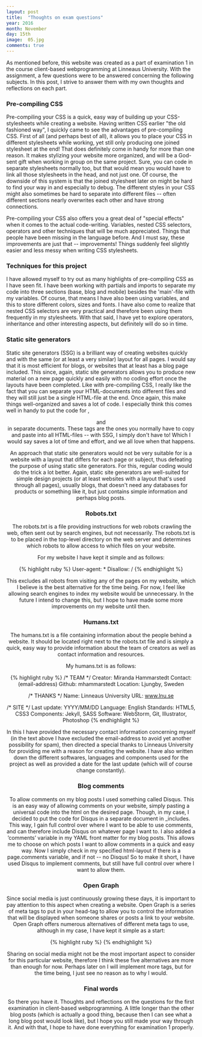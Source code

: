 ```yaml
---
layout: post
title:  "Thoughts on exam questions"
year: 2016
month: November
day: 15th
image:  05.jpg
comments: true
---
```


As mentioned before, this website was created as a part of examination 1 in the course client-based webprogramming
at Linneaus University. With the assignment, a few questions were to be answered concerning the following subjects.
In this post, I strive to answer them with my own thoughts and reflections on each part.

### Pre-compiling CSS
Pre-compiling your CSS is a quick, easy way of building up your CSS-stylesheets while creating a website.
Having written CSS earlier "the old fashioned way", I quickly came to see the advantages of pre-compiling CSS. First
of all (and perhaps best of all), it allows you to place your CSS in different stylesheets while working, yet still
only producing one joined stylesheet at the end! That does definitely come in handy for more than one reason. It
makes stylizing your website more organized, and will be a God-sent gift when working in group on the same project.
Sure, you can code in separate stylesheets normally too, but that would mean you would have to link all those
stylesheets in the head, and not just one. Of course, the downside of this system is that the joined stylesheet
later on might be hard to find your way in and especially to debug. The different styles in your CSS might also
sometimes be hard to separate into different files -- often different sections nearly overwrites each other and
have strong connections.

Pre-compiling your CSS also offers you a great deal of "special effects" when it comes to the actual code-writing.
Variables, nested CSS selectors, operators and other techniques that will be much appreciated. Things that people
have been missing in the language before. And I must say, these improvements are just that -- improvements! Things
suddenly feel slightly easier and less messy when writing CSS stylesheets.

### Techniques for this project
I have allowed myself to try out as many highlights of pre-compiling CSS as I have seen fit. I have been working with
partials and imports to separate my code into three sections (base, blog and mobile) besides the 'main'-file
with my variables. Of course, that means I have also been using variables, and this to store different colors,
sizes and fonts. I have also come to realize that nested CSS selectors are very practical and therefore been using
them frequently in my stylesheets. With that said, I have yet to explore operators, inheritance and other
interesting aspects, but definitely will do so in time.

### Static site generators
Static site generators (SSG) is a brilliant way of creating websites quickly and with the same (or at least a very
similar) layout for all pages. I would say that it is most efficient for blogs, or websites that at least has a
blog page included. This since, again, static site generators allows you to produce new material on a new
page quickly and easily with no coding effort once the layouts have been completed. Like with pre-compiling CSS, I
really like the fact that you can separate your HTML-documents into different files and they will still just be a
single HTML-file at the end. Once again, this make things well-organized and saves a lot of code. I especially think
this comes well in handy to put the code for <head />, <header /> and <footer /> in separate documents. These tags are
the ones you normally have to copy and paste into all HTML-files -- with SSG, I simply don't have to! Which
I would say saves a lot of time and effort, and we all love when that happens.

An approach that static site generators would not be very suitable for is a website with a layout that differs for
each page or subject, thus defeating the purpose of using static site generators. For this, regular coding would
do the trick a lot better. Again, static site generators are well-suited for simple design projects (or at least
websites with a layout that's used through all pages), usually blogs, that doesn't need any databases for products
or something like it, but just contains simple information and perhaps blog posts.

### Robots.txt
 The robots.txt is a file providing instructions for web robots crawling the web, often sent out by search engines,
but not necessarily. The robots.txt is to be placed in the top-level directory on the web server and determines
which robots to allow access to which files on your website.

For my website I have kept it simple and as follows:

{% highlight ruby %}
User-agent: *
Disallow: /
{% endhighlight %}

This excludes all robots from visiting any of the pages on my website, which I believe is the best alternative for the
time being. For now, I feel like allowing search engines to index my website would be unnecessary. In the future
I intend to change this, but I hope to have made some more improvements on my website until then.

### Humans.txt
The humans.txt is a file containing information about the people behind a website. It should be located right
next to the robots.txt file and is simply a quick, easy way to provide information about the team of creators
as well as contact information and resources.

My humans.txt is as follows:

{% highlight ruby %}
/* TEAM */
Creator: Miranda Hammarstedt
Contact: (email-address)
Github: mhammarstedt
Location: Ljungby, Sweden


/* THANKS */
Name: Linneaus University
URL: www.lnu.se


/* SITE */
Last update: YYYY/MM/DD
Language: English
Standards: HTML5, CSS3
Components: Jekyll, SASS
Software: WebStorm, Git, Illustrator, Photoshop
{% endhighlight %}

In this I have provided the necessary contact information concerning myself (in the text above I have excluded the
email-address to avoid yet another possibility for spam), then directed a special thanks to Linneaus University
for providing me with a reason for creating the website. I have also written down the different softwares,
languages and components used for the project as well as provided a date for the last update (which will of course
change constantly).

### Blog comments
 To allow comments on my blog posts I used something called Disqus. This is an easy way of allowing comments on your
website, simply pasting a universal code into the html on the desired page. Though, in my case, I decided to put
the code for Disqus in a separate document in _includes. This way, I gain full control over where I want to be able
to use comments, and can therefore include Disqus on whatever page I want to. I also added a ’comments’ variable
in my YAML front matter for my blog posts. This allows me to choose on which posts I want to allow comments
in a quick and easy way. Now I simply check in my specified html-layout if there is a page.comments variable,
and if not -- no Disqus! So to make it short, I have used Disqus to implement comments, but still have full
control over where I want to allow them.

### Open Graph
Since social media is just continuously growing these days, it is important to pay attention to this aspect when
creating a website. Open Graph is a series of meta tags to put in your head-tag to allow you to control the
information that will be displayed when someone shares or posts a link to your website. Open Graph offers
numerous alternatives of different meta tags to use, although in my case, I have kept it simple as a start:

{% highlight ruby %}
<meta property="og:title" content="mhammarstedt" />
<meta property="og:type" content="website" />
<meta property="og:url" content="https://mhammarstedt.github.io" />
<meta property="og:image" content="https://mhammarstedt.github.io/img/logo.jpg" />
<meta property="og:description" content="A portfolio page for Miranda Hammarstedt" />
{% endhighlight %}

Sharing on social media might not be the most important aspect to consider for this particular website, therefore
I think these five alternatives are more than enough for now. Perhaps later on I will implement more tags, but
for the time being, I just see no reason as to why I would.

### Final words
So there you have it. Thoughts and reflections on the questions for the first examination in client-based
webprogramming. A little longer than the other blog posts (which is actually a good thing, because then I can see
what a long blog post would look like), but I hope you still made your way through it. And with that, I hope to have
done everything for examination 1 properly.
